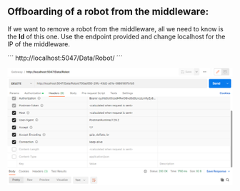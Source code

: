 ## Offboarding of a robot from the middleware:

If we want to remove a robot from the middleware, all we need to know is the **Id** of this one. Use the endpoint provided and change localhost for the IP of the middleware.

´´´
http://localhost:5047/Data/Robot/
´´´

<p align="left">
  <img src="img/deleteRobot.png" alt="Middleware architecture"/>
</p>
